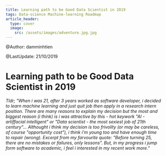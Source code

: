 ```yaml
---
title: Learning path to be Good Data Scientist in 2019
tags: Data-science Machine-learning Roadmap
article_header:
  type: cover
  image:
    src: /assets/images/adventure.jpg.jpg
---
```


@Author: damminhtien

@LastUpdate: 21/10/2019

# Learning path to be Good Data Scientist in 2019
*Tldr; "When i was 21, after 3 years worked as software developer, i decided to learn machine learning and just quit job then apply in a research intern position. There are many reasons to explain my decision but the most and biggest reason (i think) is i was attractive by this - hot keywork "AI - artiffacial intelligent" or "Data scientist - the most sexiest job of 21th century"... Althought i think my decision is too frivolity (or may be careless, of course "opportunity cost"), i think i'm young too and have enough time to repair (wrong). Excerpt from my farvourite quote: "Before turning 25, there are no mistakes or failures, only lessons". But, in my progress i jump form software to academic, i feel i interested in my recent work more."*


<!--more-->